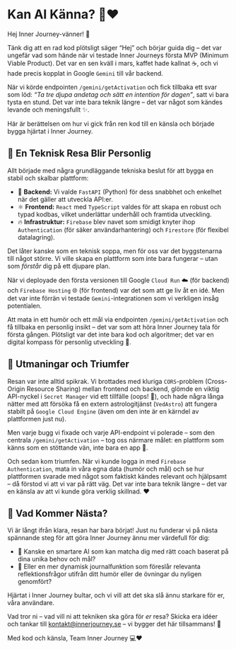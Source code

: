 # Kan AI Känna? 🤖❤️

Hej Inner Journey-vänner! 👋

Tänk dig att en rad kod plötsligt säger “Hej” och börjar guida dig – det var ungefär vad som hände när vi testade Inner Journeys första MVP (Minimum Viable Product). Det var en sen kväll i mars, kaffet hade kallnat ☕, och vi hade precis kopplat in Google `Gemini` till vår backend.

När vi körde endpointen `/gemini/getActivation` och fick tillbaka ett svar som löd: *“Ta tre djupa andetag och sätt en intention för dagen”*, satt vi bara tysta en stund. Det var inte bara teknik längre – det var något som kändes levande och meningsfullt ✨.

Här är berättelsen om hur vi gick från ren kod till en känsla och började bygga hjärtat i Inner Journey.

## 🚀 En Teknisk Resa Blir Personlig

Allt började med några grundläggande tekniska beslut för att bygga en stabil och skalbar plattform:

-   🐍 **Backend:** Vi valde `FastAPI` (Python) för dess snabbhet och enkelhet när det gäller att utveckla API:er.
-   ⚛️ **Frontend:** `React` med `TypeScript` valdes för att skapa en robust och typad kodbas, vilket underlättar underhåll och framtida utveckling.
-   🔥 **Infrastruktur:** `Firebase` blev navet som smidigt knyter ihop `Authentication` (för säker användarhantering) och `Firestore` (för flexibel datalagring).

Det låter kanske som en teknisk soppa, men för oss var det byggstenarna till något större. Vi ville skapa en plattform som inte bara fungerar – utan som *förstår* dig på ett djupare plan.

När vi deployade den första versionen till Google `Cloud Run` ☁️ (för backend) och `Firebase Hosting` 🌐 (för frontend) var det som att ge liv åt en idé. Men det var inte förrän vi testade `Gemini`-integrationen som vi verkligen insåg potentialen.

Att mata in ett humör och ett mål via endpointen `/gemini/getActivation` och få tillbaka en personlig insikt – det var som att höra Inner Journey tala för första gången. Plötsligt var det inte bara kod och algoritmer; det var en digital kompass för personlig utveckling 🧭.

## 💪 Utmaningar och Triumfer

Resan var inte alltid spikrak. Vi brottades med kluriga `CORS`-problem (Cross-Origin Resource Sharing) mellan frontend och backend, glömde en viktig API-nyckel i `Secret Manager` vid ett tillfälle (oops! 🔑), och hade några långa nätter med att försöka få en extern astrologitjänst (`VedAstro`) att fungera stabilt på `Google Cloud Engine` (även om den inte är en kärndel av plattformen just nu).

Men varje bugg vi fixade och varje API-endpoint vi polerade – som den centrala `/gemini/getActivation` – tog oss närmare målet: en plattform som känns som en stöttande vän, inte bara en app 🎯.

Och sedan kom triumfen. När vi kunde logga in med `Firebase Authentication`, mata in våra egna data (humör och mål) och se hur plattformen svarade med något som faktiskt kändes relevant och hjälpsamt – då förstod vi att vi var på rätt väg. Det var inte bara teknik längre – det var en känsla av att vi kunde göra verklig skillnad. ❤️

## 🤔 Vad Kommer Nästa?

Vi är långt ifrån klara, resan har bara börjat! Just nu funderar vi på nästa spännande steg för att göra Inner Journey ännu mer värdefull för dig:

-   🤖 Kanske en smartare AI som kan matcha dig med rätt coach baserat på dina unika behov och mål?
-   📝 Eller en mer dynamisk journalfunktion som föreslår relevanta reflektionsfrågor utifrån ditt humör eller de övningar du nyligen genomfört?

Hjärtat i Inner Journey bultar, och vi vill att det ska slå ännu starkare för er, våra användare.

Vad tror ni – vad vill ni att tekniken ska göra för *er* resa? Skicka era idéer och tankar till [kontakt@innerjourney.se](mailto:kontakt@innerjourney.se) – vi bygger det här tillsammans! 🤝

Med kod och känsla,
Team Inner Journey 💻❤️